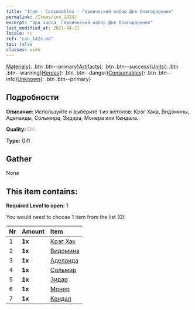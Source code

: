 ```yaml
---
title: "Item - Consumables - Героический набор Дня благодарения"
permalink: /Items/con_1424/
excerpt: "Эра хаоса  Героический набор Дня благодарения"
last_modified_at: 2021-04-21
locale: ru
ref: "con_1424.md"
toc: false
classes: wide
---
```

 [Materials](/ru/Items/){: .btn .btn--primary}[Artifacts](/ru/Items/Artifacts/){: .btn .btn--success}[Units](/ru/Items/Units/){: .btn .btn--warning}[Heroes](/ru/Items/Heroes/){: .btn .btn--danger}[Consumables](/ru/Items/Consumables/){: .btn .btn--info}[Unknown](/ru/Items/Unknown/){: .btn .btn--primary}

## Подробности
 **Описание:** Используйте и выберите 1 из жетонов: Крэг Хака, Видомины, Аделаиды, Сольмира, Зидара, Монера или Кендала.

 **Quality:** <span style="color: #DA70D6">OK</span>

 **Type:** Gift

## Gather

  None

## This item contains:

 **Required Level to open:** 1

 You would need to choose 1 item from the list (0):

  | Nr | Amount |     Item    |
  |:---|:-------|:------------|
  | 1 |  **1x** | [Крэг Хак](/ru/Items/her_375/) |  | 
  | 2 |  **1x** | [Видомина](/ru/Items/her_372/) |  | 
  | 3 |  **1x** | [Аделаида](/ru/Items/her_359/) |  | 
  | 4 |  **1x** | [Сольмир](/ru/Items/her_386/) |  | 
  | 5 |  **1x** | [Зидар](/ru/Items/her_385/) |  | 
  | 6 |  **1x** | [Монер](/ru/Items/her_379/) |  | 
  | 7 |  **1x** | [Кендал](/ru/Items/her_363/) |  | 
